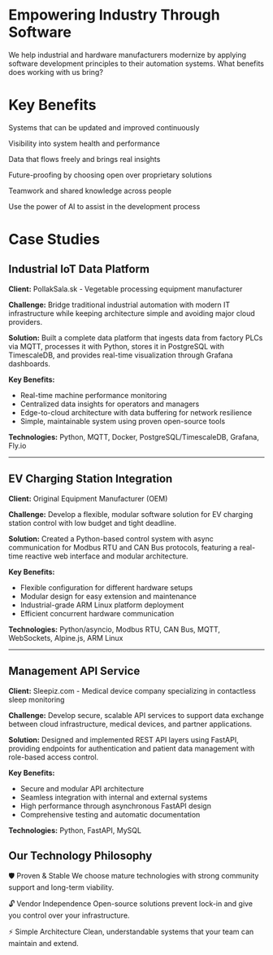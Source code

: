 # **Empowering Industry Through Software**

We help industrial and hardware manufacturers modernize by applying software development principles to their automation systems. What benefits does working with us bring?


# Key **Benefits**
Systems that can be updated and improved continuously

Visibility into system health and performance

Data that flows freely and brings real insights

Future-proofing by choosing open over proprietary solutions

Teamwork and shared knowledge across people

Use the power of AI to assist in the development process

# Case Studies

## **Industrial IoT Data Platform**
**Client:** PollakSala.sk - Vegetable processing equipment manufacturer

**Challenge:** Bridge traditional industrial automation with modern IT infrastructure while keeping architecture simple and avoiding major cloud providers.

**Solution:** Built a complete data platform that ingests data from factory PLCs via MQTT, processes it with Python, stores it in PostgreSQL with TimescaleDB, and provides real-time visualization through Grafana dashboards.

**Key Benefits:**
- Real-time machine performance monitoring
- Centralized data insights for operators and managers
- Edge-to-cloud architecture with data buffering for network resilience
- Simple, maintainable system using proven open-source tools

**Technologies:** Python, MQTT, Docker, PostgreSQL/TimescaleDB, Grafana, Fly.io

---

## **EV Charging Station Integration**
**Client:** Original Equipment Manufacturer (OEM)

**Challenge:** Develop a flexible, modular software solution for EV charging station control with low budget and tight deadline.

**Solution:** Created a Python-based control system with async communication for Modbus RTU and CAN Bus protocols, featuring a real-time reactive web interface and modular architecture.

**Key Benefits:**
- Flexible configuration for different hardware setups
- Modular design for easy extension and maintenance
- Industrial-grade ARM Linux platform deployment
- Efficient concurrent hardware communication

**Technologies:** Python/asyncio, Modbus RTU, CAN Bus, MQTT, WebSockets, Alpine.js, ARM Linux

---

## **Management API Service**
**Client:** Sleepiz.com - Medical device company specializing in contactless sleep monitoring

**Challenge:** Develop secure, scalable API services to support data exchange between cloud infrastructure, medical devices, and partner applications.

**Solution:** Designed and implemented REST API layers using FastAPI, providing endpoints for authentication and patient data management with role-based access control.

**Key Benefits:**
- Secure and modular API architecture
- Seamless integration with internal and external systems
- High performance through asynchronous FastAPI design
- Comprehensive testing and automatic documentation

**Technologies:** Python, FastAPI, MySQL

## Our Technology Philosophy
🛡️ Proven & Stable
We choose mature technologies with strong community support and long-term viability.

🔓 Vendor Independence
Open-source solutions prevent lock-in and give you control over your infrastructure.

⚡ Simple Architecture
Clean, understandable systems that your team can maintain and extend.